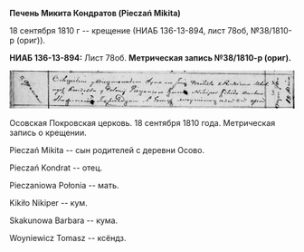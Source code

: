 **Печень Микита Кондратов (Pieczań Mikita)**

18 сентября 1810 г -- крещение (НИАБ 136-13-894, лист 78об, №38/1810-р
(ориг)).

**НИАБ 136-13-894:** Лист 78об. **Метрическая запись №38/1810-р
(ориг).**

![](./media/1a34aebd0c666c2fab8ae93e4f7b53ddae9a6220.png)

Осовская Покровская церковь. 18 сентября 1810 года. Метрическая запись о
крещении.

Pieczań Mikita -- сын родителей с деревни Осовo.

Pieczań Kondrat -- отец.

Pieczaniowa Połonia -- мать.

Kikiło Nikiper -- кум.

Skakunowa Barbara -- кума.

Woyniewicz Tomasz -- ксёндз.
